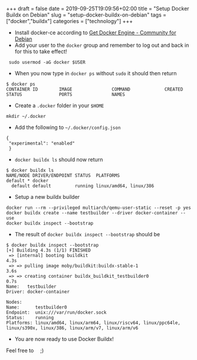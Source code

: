 +++ 
draft = false
date = 2019-09-25T19:09:56+02:00
title = "Setup Docker Buildx on Debian"
slug = "setup-docker-buildx-on-debian"
tags = ["docker","buildx"]
categories = ["technology"]
+++

- Install docker-ce according to [Get Docker Engine - Community for Debian](https://docs.docker.com/install/linux/docker-ce/debian/)
- Add your user to the `docker` group and remember to log out and back in for this to take effect!
```
 sudo usermod -aG docker $USER
```
- When you now type in `docker ps` without `sudo` it should then return
```
$ docker ps
CONTAINER ID        IMAGE               COMMAND             CREATED             STATUS              PORTS               NAMES
```
- Create a `.docker` folder in your `$HOME`
```
mkdir ~/.docker
```
- Add the following to `~/.docker/config.json`
```
{
 "experimental": "enabled"
 }
```
- `docker buildx ls` should now return
```
$ docker buildx ls
NAME/NODE DRIVER/ENDPOINT STATUS  PLATFORMS
default * docker                  
  default default         running linux/amd64, linux/386
```
- Setup a new buildx builder
```
docker run --rm --privileged multiarch/qemu-user-static --reset -p yes
docker buildx create --name testbuilder --driver docker-container --use
docker buildx inspect --bootstrap
```
- The result of `docker buildx inspect --bootstrap` should be
```
$ docker buildx inspect --bootstrap
[+] Building 4.3s (1/1) FINISHED                                                                                                                                                        
 => [internal] booting buildkit                                                                                                                                                    4.3s
 => => pulling image moby/buildkit:buildx-stable-1                                                                                                                                 3.6s
 => => creating container buildx_buildkit_testbuilder0                                                                                                                             0.7s
Name:   testbuilder
Driver: docker-container

Nodes:
Name:      testbuilder0
Endpoint:  unix:///var/run/docker.sock
Status:    running
Platforms: linux/amd64, linux/arm64, linux/riscv64, linux/ppc64le, linux/s390x, linux/386, linux/arm/v7, linux/arm/v6
```
- You are now ready to use Docker Buildx!

<div> Feel free to
    <div style="margin-left:5px;margin-right:5px; display:inline-block;" id="tippin-button" data-dest="mirioeggmann"></div> ;)
    <script src="https://tippin.me/buttons/tip.js" type="text/javascript"></script>
</div>
